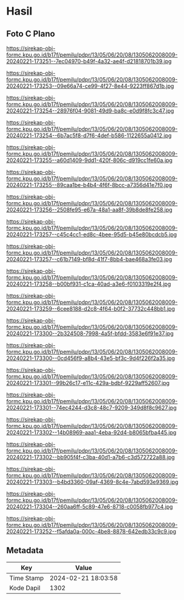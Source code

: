 # Hasil

## Foto C Plano

https://sirekap-obj-formc.kpu.go.id/b17f/pemilu/pdpr/13/05/06/20/08/1305062008009-20240221-173251--7ec04970-b49f-4a32-ae4f-d21818701b39.jpg

https://sirekap-obj-formc.kpu.go.id/b17f/pemilu/pdpr/13/05/06/20/08/1305062008009-20240221-173253--09e66a74-ce99-4f27-8e44-9223ff867d1b.jpg

https://sirekap-obj-formc.kpu.go.id/b17f/pemilu/pdpr/13/05/06/20/08/1305062008009-20240221-173254--28976f04-9081-49d9-ba8c-e0d9f8fc3c47.jpg

https://sirekap-obj-formc.kpu.go.id/b17f/pemilu/pdpr/13/05/06/20/08/1305062008009-20240221-173254--6b7ac5f8-d7f6-4def-b586-1122655a0412.jpg

https://sirekap-obj-formc.kpu.go.id/b17f/pemilu/pdpr/13/05/06/20/08/1305062008009-20240221-173255--a60d1409-9dd1-420f-806c-d919cc1fe60a.jpg

https://sirekap-obj-formc.kpu.go.id/b17f/pemilu/pdpr/13/05/06/20/08/1305062008009-20240221-173255--89caa1be-b4b4-4f6f-8bcc-a7356d41e7f0.jpg

https://sirekap-obj-formc.kpu.go.id/b17f/pemilu/pdpr/13/05/06/20/08/1305062008009-20240221-173256--2508fe95-e67a-48a1-aa8f-39b8de8fe258.jpg

https://sirekap-obj-formc.kpu.go.id/b17f/pemilu/pdpr/13/05/06/20/08/1305062008009-20240221-173257--c45c4cc1-ed8c-4bee-95d5-b45e80bcdcb5.jpg

https://sirekap-obj-formc.kpu.go.id/b17f/pemilu/pdpr/13/05/06/20/08/1305062008009-20240221-173257--c61b7149-bf8d-41f7-8bb4-bae468a3fe03.jpg

https://sirekap-obj-formc.kpu.go.id/b17f/pemilu/pdpr/13/05/06/20/08/1305062008009-20240221-173258--b00bf931-c1ca-40ad-a3e6-f0103319e2f4.jpg

https://sirekap-obj-formc.kpu.go.id/b17f/pemilu/pdpr/13/05/06/20/08/1305062008009-20240221-173259--6cee8188-d2c8-4f64-b0f2-37732c448bb1.jpg

https://sirekap-obj-formc.kpu.go.id/b17f/pemilu/pdpr/13/05/06/20/08/1305062008009-20240221-173300--2b324508-7998-4a5f-bfdd-3583e6f91e37.jpg

https://sirekap-obj-formc.kpu.go.id/b17f/pemilu/pdpr/13/05/06/20/08/1305062008009-20240221-173300--0cd456f9-a8b4-43e5-bf3c-9d4f226f2a35.jpg

https://sirekap-obj-formc.kpu.go.id/b17f/pemilu/pdpr/13/05/06/20/08/1305062008009-20240221-173301--99b26c17-e11c-429a-bdbf-9229aff52607.jpg

https://sirekap-obj-formc.kpu.go.id/b17f/pemilu/pdpr/13/05/06/20/08/1305062008009-20240221-173301--74ec4244-d3c8-48c7-9209-349d8f8c9627.jpg

https://sirekap-obj-formc.kpu.go.id/b17f/pemilu/pdpr/13/05/06/20/08/1305062008009-20240221-173302--14b08969-aaa1-4eba-92d4-b8065bfba445.jpg

https://sirekap-obj-formc.kpu.go.id/b17f/pemilu/pdpr/13/05/06/20/08/1305062008009-20240221-173302--bb905f4f-c3ba-40d1-a7b6-c3d572722a88.jpg

https://sirekap-obj-formc.kpu.go.id/b17f/pemilu/pdpr/13/05/06/20/08/1305062008009-20240221-173303--b4bd3360-09af-4369-8c4e-7abd593e9369.jpg

https://sirekap-obj-formc.kpu.go.id/b17f/pemilu/pdpr/13/05/06/20/08/1305062008009-20240221-173304--260aa6ff-5c89-47e6-8718-c0058fb977c4.jpg

https://sirekap-obj-formc.kpu.go.id/b17f/pemilu/pdpr/13/05/06/20/08/1305062008009-20240221-173252--f5afda0a-000c-4be8-8878-642edb33c9c9.jpg


## Metadata

| Key        | Value               |
| ---------- | ------------------- |
| Time Stamp | 2024-02-21 18:03:58 |
| Kode Dapil | 1302                |



